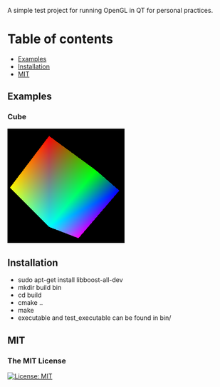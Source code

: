 A simple test project for running OpenGL in QT for personal practices.
    
Table of contents
=================

   * [Examples](#examples)
   * [Installation](#installation)
   * [MIT](#mit)
         
## Examples
      
### Cube
![cube](resources/cube.png)

## Installation

- sudo apt-get install libboost-all-dev
- mkdir build bin
- cd build
- cmake ..
- make
- executable and test_executable can be found in bin/

## MIT
### The MIT License
[![License: MIT](https://img.shields.io/badge/License-MIT-yellow.svg)](https://opensource.org/licenses/MIT)  
